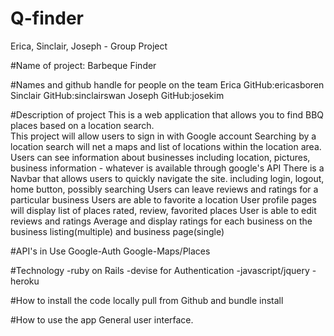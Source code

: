 # Q-finder
Erica, Sinclair, Joseph - Group Project 

#Name of project:
Barbeque Finder 

#Names and github handle for people on the team
Erica     GitHub:ericasboren
Sinclair  GitHub:sinclairswan
Joseph    GitHub:josekim

#Description of project
This is a web application that allows you to find BBQ places based on a location search.  
This project will allow users to sign in with Google account 
Searching by a location search will net a maps and list of locations within the location area.
Users can see information about businesses including location, pictures, business information - whatever is available through google's API
There is a Navbar that allows users to quickly navigate the site.  including login, logout, home button, possibly searching
Users can leave reviews and ratings for a particular business
Users are able to favorite a location
User profile pages will display list of places rated, review, favorited places
User is able to edit reviews and ratings
Average and display ratings for each business on the business listing(multiple) and business page(single)

#API's in Use
Google-Auth
Google-Maps/Places

#Technology
-ruby on Rails
-devise for Authentication
-javascript/jquery
-heroku

#How to install the code locally
pull from Github and bundle install


#How to use the app
General user interface.
